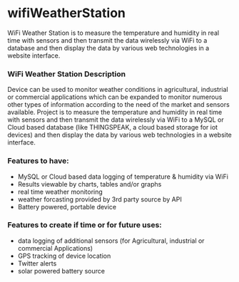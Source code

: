 # wifiWeatherStation
WiFi Weather Station is to measure the temperature and humidity in real time with sensors and then transmit the data wirelessly via WiFi to a database and then display the data by various web technologies in a website interface.

### WiFi Weather Station Description
Device can be used to monitor weather conditions in agricultural, industrial or commercial applications which can be expanded to monitor numerous other types of information according to the need of the market and sensors available. 
Project is to measure the temperature and humidity in real time with sensors and then transmit the data wirelessly via WiFi to a MySQL or Cloud based database (like THINGSPEAK, a cloud based storage for iot devices) and then display the data by various web technologies in a website interface.

### Features to have:
- MySQL or Cloud based data logging of temperature & humidity via WiFi
- Results viewable by charts, tables and/or graphs
- real time weather monitoring 
- weather forcasting provided by 3rd party source by API
- Battery powered, portable device

### Features to create if time or for future uses:
- data logging of additional sensors (for Agricultural, industrial or commercial Applications)
- GPS tracking of device location
- Twitter alerts
- solar powered battery source
